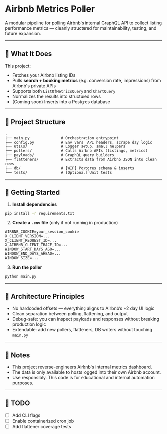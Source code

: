 # Airbnb Metrics Poller

A modular pipeline for polling Airbnb's internal GraphQL API to collect listing performance metrics — cleanly structured for maintainability, testing, and future expansion.

---

## 🔧 What It Does

This project:

- Fetches your Airbnb listing IDs
- Pulls **search + booking metrics** (e.g. conversion rate, impressions) from Airbnb's private APIs
- Supports both `ListOfMetricsQuery` and `ChartQuery`
- Normalizes the results into structured rows
- (Coming soon) Inserts into a Postgres database

---

## 📁 Project Structure

```
.
├── main.py              # Orchestration entrypoint
├── config.py            # Env vars, API headers, scrape day logic
├── utils/               # Logger setup, small helpers
├── pollers/             # Calls Airbnb APIs (listings, metrics)
├── payloads/            # GraphQL query builders
├── flatteners/          # Extracts data from Airbnb JSON into clean rows
├── db/                  # [WIP] Postgres schema & inserts
└── tests/               # [Optional] Unit tests
```

---

## 🚀 Getting Started

1. **Install dependencies**

```bash
pip install -r requirements.txt
```

2. **Create a `.env` file** (only if not running in production)

```
AIRBNB_COOKIE=your_session_cookie
X_CLIENT_VERSION=...
X_CLIENT_REQUEST_ID=...
X_AIRBNB_CLIENT_TRACE_ID=...
WINDOW_START_DAYS_AGO=...
WINDOW_END_DAYS_AHEAD=...
WINDOW_SIZE=...
```

3. **Run the poller**

```bash
python main.py
```

---

## 🧠 Architecture Principles

- No hardcoded offsets — everything aligns to Airbnb’s +2 day UI logic
- Clean separation between polling, flattening, and output
- Debug-safe: you can inspect payloads and responses without breaking production logic
- Extendable: add new pollers, flatteners, DB writers without touching `main.py`

---

## 📌 Notes

- This project reverse-engineers Airbnb's internal metrics dashboard.
- The data is only available to hosts logged into their own Airbnb account.
- Use responsibly. This code is for educational and internal automation purposes.

---

## 📣 TODO

- [ ] Add CLI flags
- [ ] Enable containerized cron job
- [ ] Add flattener coverage tests